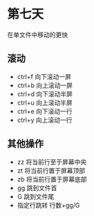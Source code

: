 # 第七天

在单文件中移动的更快

## 滚动

- ctrl+f 向下滚动一屏
- ctrl+b 向上滚动一屏
- ctrl+d 向下滚动半屏
- ctrl+u 向上滚动半屏
- ctrl+e 向下滚动一行
- ctrl+y 向上滚动一行

## 其他操作

- zz 将当前行至于屏幕中央
- zt 将当前行置于屏幕顶部
- zb 将当前行置于屏幕底部
- gg 跳到文件首
- G 跳到文件尾
- 指定行跳转 行数+gg/G
